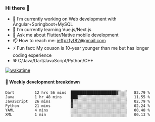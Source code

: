 ### Hi there 👋

- 🔭 I’m currently working on Web development with Angular+Springboot+MySQL
- 🌱 I’m currently learning Vue.js/Next.js
- 💬 Ask me about Flutter/Native mobile development
- 📫 How to reach me: jeffpzfyf82@gmail.com
- ⚡ Fun fact: My couson is 10-year younger than me but has longer coding experience
- ⚒️ C/Java/Dart/JavaScript/Python/C++


[![wakatime](https://wakatime.com/badge/user/382c7b70-226f-4509-aedd-02fe766c9d23.svg)](https://wakatime.com/@382c7b70-226f-4509-aedd-02fe766c9d23)

#### 📝 Weekly development breakdown

<!--START_SECTION:waka-->

```text
Dart         12 hrs 56 mins  ████████████████████▓░░░░   82.79 %
Java         1 hr 48 mins    ███░░░░░░░░░░░░░░░░░░░░░░   11.55 %
JavaScript   26 mins         ▓░░░░░░░░░░░░░░░░░░░░░░░░   02.79 %
Python       21 mins         ▓░░░░░░░░░░░░░░░░░░░░░░░░   02.24 %
YAML         4 mins          ░░░░░░░░░░░░░░░░░░░░░░░░░   00.48 %
XML          1 min           ░░░░░░░░░░░░░░░░░░░░░░░░░   00.13 %
```

<!--END_SECTION:waka-->
